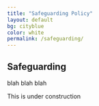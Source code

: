 ```yaml
---
title: "Safeguarding Policy"
layout: default
bg: cityblue
color: white
permalink: /safeguarding/
---
```


## Safeguarding

blah blah blah

This is under construction
